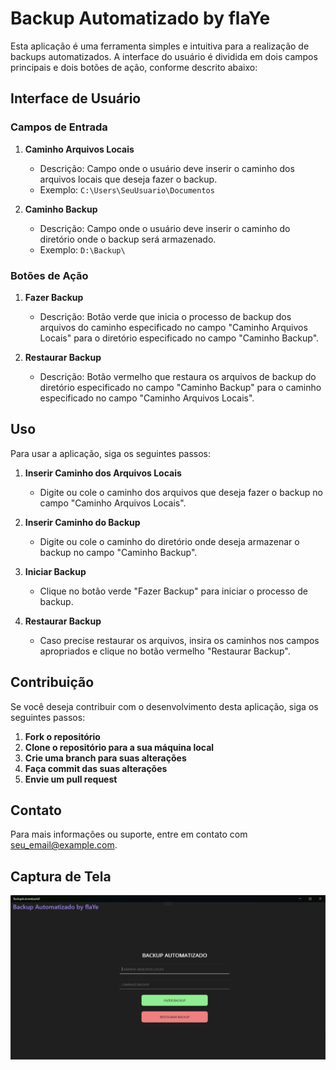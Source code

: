 # Backup Automatizado by flaYe

Esta aplicação é uma ferramenta simples e intuitiva para a realização de backups automatizados. A interface do usuário é dividida em dois campos principais e dois botões de ação, conforme descrito abaixo:

## Interface de Usuário

### Campos de Entrada

1. **Caminho Arquivos Locais**
   - Descrição: Campo onde o usuário deve inserir o caminho dos arquivos locais que deseja fazer o backup.
   - Exemplo: `C:\Users\SeuUsuario\Documentos`

2. **Caminho Backup**
   - Descrição: Campo onde o usuário deve inserir o caminho do diretório onde o backup será armazenado.
   - Exemplo: `D:\Backup\`

### Botões de Ação

1. **Fazer Backup**
   - Descrição: Botão verde que inicia o processo de backup dos arquivos do caminho especificado no campo "Caminho Arquivos Locais" para o diretório especificado no campo "Caminho Backup".
   
2. **Restaurar Backup**
   - Descrição: Botão vermelho que restaura os arquivos de backup do diretório especificado no campo "Caminho Backup" para o caminho especificado no campo "Caminho Arquivos Locais".

## Uso

Para usar a aplicação, siga os seguintes passos:

1. **Inserir Caminho dos Arquivos Locais**
   - Digite ou cole o caminho dos arquivos que deseja fazer o backup no campo "Caminho Arquivos Locais".

2. **Inserir Caminho do Backup**
   - Digite ou cole o caminho do diretório onde deseja armazenar o backup no campo "Caminho Backup".

3. **Iniciar Backup**
   - Clique no botão verde "Fazer Backup" para iniciar o processo de backup.

4. **Restaurar Backup**
   - Caso precise restaurar os arquivos, insira os caminhos nos campos apropriados e clique no botão vermelho "Restaurar Backup".

## Contribuição

Se você deseja contribuir com o desenvolvimento desta aplicação, siga os seguintes passos:

1. **Fork o repositório**
2. **Clone o repositório para a sua máquina local**
3. **Crie uma branch para suas alterações**
4. **Faça commit das suas alterações**
5. **Envie um pull request**

## Contato

Para mais informações ou suporte, entre em contato com [seu_email@example.com](mailto:seu_email@example.com).

## Captura de Tela

![Captura de Tela](./img.png)

